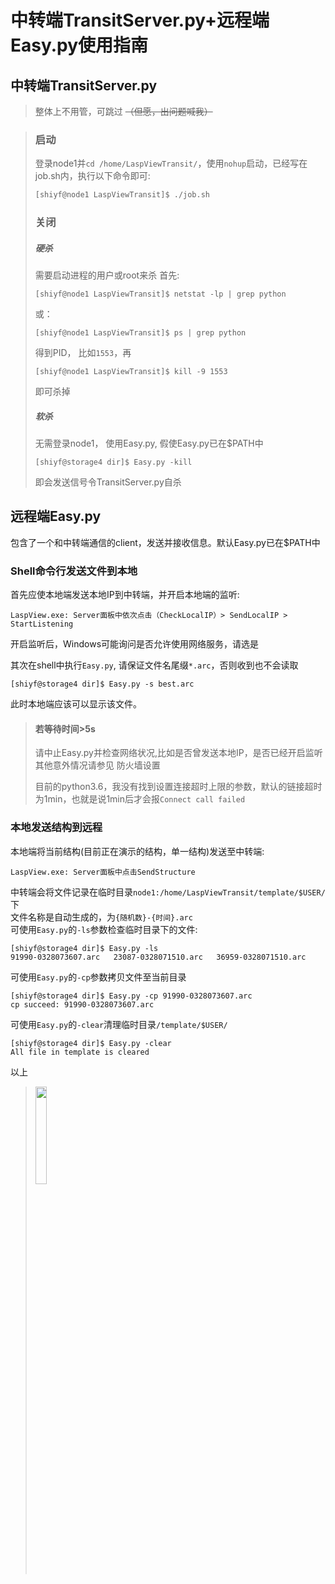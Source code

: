 # 中转端TransitServer.py+远程端Easy.py使用指南
## 中转端TransitServer.py
> 整体上不用管，可跳过 ~~（但愿，出问题喊我）~~

> ### 启动
> 登录node1并```cd /home/LaspViewTransit/```，使用```nohup```启动，已经写在job.sh内，执行以下命令即可:
> ```Bash
> [shiyf@node1 LaspViewTransit]$ ./job.sh
> ```
> ### 关闭
> ##### 硬杀
> 需要启动进程的用户或root来杀
> 首先:
> ```
> [shiyf@node1 LaspViewTransit]$ netstat -lp | grep python
> ```
> 或：
> ```
> [shiyf@node1 LaspViewTransit]$ ps | grep python
> ```
> 得到PID， 比如```1553```，再
> ```
> [shiyf@node1 LaspViewTransit]$ kill -9 1553
> ```
> 即可杀掉
> ##### 软杀
> 无需登录node1， 使用Easy.py, 假使Easy.py已在$PATH中
> ```
> [shiyf@storage4 dir]$ Easy.py -kill
> ```
> 即会发送信号令TransitServer.py自杀

## 远程端Easy.py
包含了一个和中转端通信的client，发送并接收信息。默认Easy.py已在$PATH中
### Shell命令行发送文件到本地
首先应使本地端发送本地IP到中转端，并开启本地端的监听:
```
LaspView.exe: Server面板中依次点击（CheckLocalIP）> SendLocalIP > StartListening
```
开启监听后，Windows可能询问是否允许使用网络服务，请选是

其次在shell中执行```Easy.py```, 请保证文件名尾缀```*.arc```，否则收到也不会读取
```
[shiyf@storage4 dir]$ Easy.py -s best.arc
```
此时本地端应该可以显示该文件。

> #### 若等待时间>5s
> 请中止Easy.py并检查网络状况,比如是否曾发送本地IP，是否已经开启监听  
> 其他意外情况请参见 防火墙设置
>
> 目前的python3.6，我没有找到设置连接超时上限的参数，默认的链接超时为1min，也就是说1min后才会报```Connect call failed```

### 本地发送结构到远程
本地端将当前结构(目前正在演示的结构，单一结构)发送至中转端:
```
LaspView.exe: Server面板中点击SendStructure
```
中转端会将文件记录在临时目录```node1:/home/LaspViewTransit/template/$USER/```下  
文件名称是自动生成的，为```{随机数}-{时间}.arc```  
可使用```Easy.py```的```-ls```参数检查临时目录下的文件:
```
[shiyf@storage4 dir]$ Easy.py -ls
91990-0328073607.arc   23087-0328071510.arc   36959-0328071510.arc
```
可使用```Easy.py```的```-cp```参数拷贝文件至当前目录  
```
[shiyf@storage4 dir]$ Easy.py -cp 91990-0328073607.arc
cp succeed: 91990-0328073607.arc
```
可使用```Easy.py```的```-clear```清理临时目录```/template/$USER/```
```
[shiyf@storage4 dir]$ Easy.py -clear
All file in template is cleared
```

以上
> <img src="http://10.158.134.250/shiyf/laspview---guid-and-download//raw/master/Assets/ququ.jpeg" width="20%">  
